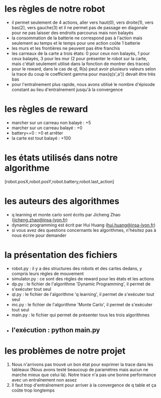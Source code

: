 # les règles de notre robot
- il permet seulement de 4 actions, aller vers haut(0), vers droite(1), vers bas(2), vers gauche(3) et il ne permet pas de passage en diagonale pour ne pas laisser des endroits parcourus mais non balayés
- la consommation de la batterie ne correspond pas à l'action mais seulement au temps et le temps pour une action coûte 1 batterie
- les murs et les frontières ne peuvent pas être franchis
- les carreaux de la carte a trois états: 0 pour ceux non balayés, 1 pour ceux balayés, 3 pour les mur (2 pour présenter le robot sur la carte, mais c'était seulement utilisé dans la fonction de montrer des traces)
- pour le reward, dans le cas de ql, R(s) peut avoir plusieurs valeurs selon la trace du coup le coefficient gamma pour max(q(s',a')) devait être très bas
- pour l'entraînement plus rapide, nous avons utilisé le nombre d'épisode constant au lieu d'entraînement jusqu'à la convergence

# les règles de reward
- marcher sur un carreau non balayé : +5
- marcher sur un carreau balayé : +0
- battery==0 : +0 et arrêter 
- la carte est tout balayé : +100

# les états utilisés dans notre algorithme
[robot.posX,robot.posY,robot.battery,robot.last_action]

# les auteurs des algorithmes
- q learning et monte carlo sont écrits par Jicheng Zhao (jicheng.zhao@insa-lyon.fr)
- dynamic programming est écrit par Hui Huang (hui.huang@insa-lyon.fr)
- si vous avez des questions concernants les algorithmes, n'hésitez pas à nous écrire pour demander

# la présentation des fichiers
- robot.py : il y a des structures des robots et des cartes dedans, y compris leurs règles de mouvement
- simulator.py : ce sont des règles de reward pour les états et les actions
- dp.py : le fichier de l'algorithme 'Dynamic Programming', il permet de s'exécuter tout seul
- ql.py : le fichier de l'algorithme 'q learning', il permet de s'exécuter tout seul
- mc.py : le fichier de l'algorithme 'Monte Carlo', il permet de s'exécuter tout seul
- main.py : le fichier qui permet de présenter tous les trois algorithmes 
- ## l'exécution : python main.py

# les problèmes de notre projet
1. Nous n'arrivons pas trouvé un bon état pour exprimer la trace dans les tableaux (Nous avons testé beaucoup de paramètres mais aucun ne marche mieux que celui là). Notre trace n'a pas une bonne performance avec un entraînement non assez
2. Il faut trop d'entraînement pour arriver à la convergence de q table et ça coûte trop longtemps
